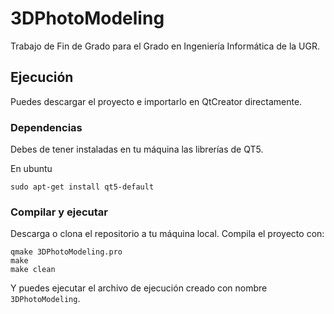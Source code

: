# 3DPhotoModeling
Trabajo de Fin de Grado para el Grado en Ingeniería Informática de la UGR.

## Ejecución

Puedes descargar el proyecto e importarlo en QtCreator directamente.

### Dependencias

Debes de tener instaladas en tu máquina las librerías de QT5.

En ubuntu

	sudo apt-get install qt5-default

### Compilar y ejecutar

Descarga o clona el repositorio a tu máquina local. Compila el proyecto con:

	qmake 3DPhotoModeling.pro
	make
	make clean
	
Y puedes ejecutar el archivo de ejecución creado con nombre `3DPhotoModeling`.
